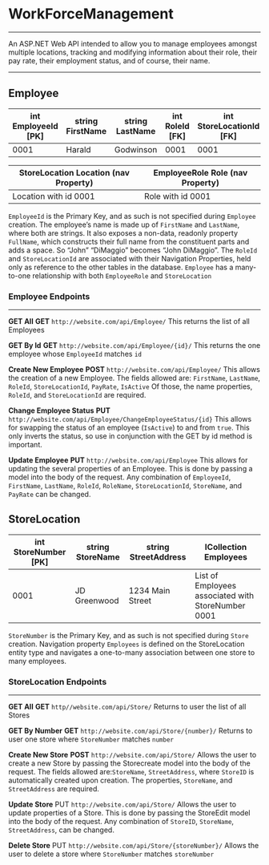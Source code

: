 # WorkForceManagement  
---  
An ASP.NET Web API intended to allow you to manage employees amongst multiple locations, tracking and modifying information about their role, their pay rate, their employment status, and of course, their name.  

---
## Employee

int EmployeeId [PK] | string FirstName | string LastName | int RoleId [FK] | int StoreLocationId [FK] | bool IsActive | double PayRate |
--- | --- | --- | --- | --- | --- | --- |
0001 | Harald | Godwinson | 0001 | 0001 | false | 25.00


StoreLocation Location (nav Property) | EmployeeRole Role (nav Property)
--- | --- |
Location with id 0001 | Role with id 0001

`EmployeeId` is the Primary Key, and as such is not specified during `Employee` creation.
The employee’s name is made up of `FirstName` and `LastName`, where both are strings. It also exposes a non-data, readonly property `FullName`, which constructs their full name from the constituent parts and adds a space. So “John” “DiMaggio” becomes
“John DiMaggio”.
The `RoleId` and `StoreLocationId` are associated with their Navigation Properties, held only as reference to the other tables in the database.
`Employee` has a many-to-one relationship with both `EmployeeRole` and `StoreLocation`

### Employee Endpoints
---
**GET All**
**GET** `http://website.com/api/Employee/`
This returns the list of all Employees

**GET By Id**
**GET** `http://website.com/api/Employee/{id}/`
This returns the one employee whose `EmployeeId` matches `id`

**Create New Employee**
**POST** `http://website.com/api/Employee/`
This allows the creation of a new Employee. The fields allowed are:
`FirstName`, `LastName`, `RoleId`, `StoreLocationId`, `PayRate`, `IsActive`
Of those, the name properties, `RoleId`, and `StoreLocationId` are required.

**Change Employee Status**
**PUT** `http://website.com/api/Employee/ChangeEmployeeStatus/{id}`
This allows for swapping the status of an employee (`IsActive`) to and from `true`.
This only inverts the status, so use in conjunction with the GET by id method is important.

**Update Employee**
**PUT** `http://website.com/api/Employee`
This allows for updating the several properties of an Employee. This is done by passing a model into the body of the request. Any combination of `EmployeeId`, `FirstName`, `LastName`, `RoleId`, `RoleName`, `StoreLocationId`, `StoreName`, and `PayRate` can be changed.

## StoreLocation

int StoreNumber [PK] | string StoreName | string StreetAddress | ICollection<Employee> Employees |
--- | --- | --- | --- |
0001 | JD Greenwood | 1234 Main Street | List of Employees associated with StoreNumber 0001
  
`StoreNumber` is the Primary Key, and as such is not specified during `Store` creation.
Navigation property `Employees` is defined on the StoreLocation entity type and navigates a one-to-many association between one store to many employees. 

### StoreLocation Endpoints
---
**GET All**
**GET** `http//website.com/api/Store/`
Returns to user the list of all Stores

**GET By Number**
**GET** `http://website.com/api/Store/{number}/`
Returns to user one store where `StoreNumber` matches `number`

**Create New Store**
**POST** `http://website.com/api/Store/`
Allows the user to create a new Store by passing the Storecreate model into the body of the request. The fields allowed are:`StoreName`, `StreetAddress`, where `StoreID` is automatically created upon creation. The properties, `StoreName`, and `StreetAddress` are required.

**Update Store**
PUT `http://website.com/api/Store/`
Allows the user to update properties of a Store. This is done by passing the StoreEdit model into the body of the request. Any combination of `StoreID`, `StoreName`, `StreetAddress`, can be changed.

**Delete Store**
PUT `http://website.com/api/Store/{storeNumber}/`
Allows the user to delete a store where `StoreNumber` matches `storeNumber`

